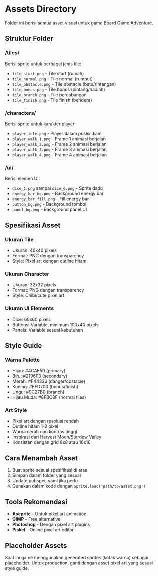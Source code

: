 # Assets Directory

Folder ini berisi semua asset visual untuk game Board Game Adventure.

## Struktur Folder

### /tiles/
Berisi sprite untuk berbagai jenis tile:
- `tile_start.png` - Tile start (rumah)
- `tile_normal.png` - Tile normal (rumput)
- `tile_obstacle.png` - Tile obstacle (batu/rintangan)
- `tile_bonus.png` - Tile bonus (bintang/hadiah)
- `tile_branch.png` - Tile percabangan
- `tile_finish.png` - Tile finish (bendera)

### /characters/
Berisi sprite untuk karakter player:
- `player_idle.png` - Player dalam posisi diam
- `player_walk_1.png` - Frame 1 animasi berjalan
- `player_walk_2.png` - Frame 2 animasi berjalan
- `player_walk_3.png` - Frame 3 animasi berjalan
- `player_walk_4.png` - Frame 4 animasi berjalan

### /ui/
Berisi elemen UI:
- `dice_1.png` sampai `dice_6.png` - Sprite dadu
- `energy_bar_bg.png` - Background energy bar
- `energy_bar_fill.png` - Fill energy bar
- `button_bg.png` - Background tombol
- `panel_bg.png` - Background panel UI

## Spesifikasi Asset

### Ukuran Tile
- Ukuran: 40x40 pixels
- Format: PNG dengan transparency
- Style: Pixel art dengan outline hitam

### Ukuran Character
- Ukuran: 32x32 pixels
- Format: PNG dengan transparency
- Style: Chibi/cute pixel art

### Ukuran UI Elements
- Dice: 60x60 pixels
- Buttons: Variable, minimum 100x40 pixels
- Panels: Variable sesuai kebutuhan

## Style Guide

### Warna Palette
- Hijau: #4CAF50 (primary)
- Biru: #2196F3 (secondary)
- Merah: #F44336 (danger/obstacle)
- Kuning: #FFD700 (bonus/finish)
- Ungu: #9C27B0 (branch)
- Hijau Muda: #8FBC8F (normal tiles)

### Art Style
- Pixel art dengan resolusi rendah
- Outline hitam 1-2 pixel
- Warna cerah dan kontras tinggi
- Inspirasi dari Harvest Moon/Stardew Valley
- Konsisten dengan grid 8x8 atau 16x16

## Cara Menambah Asset

1. Buat sprite sesuai spesifikasi di atas
2. Simpan dalam folder yang sesuai
3. Update pubspec.yaml jika perlu
4. Gunakan dalam kode dengan `Sprite.load('path/to/asset.png')`

## Tools Rekomendasi

- **Aseprite** - Untuk pixel art animation
- **GIMP** - Free alternative
- **Photoshop** - Dengan pixel art plugins
- **Piskel** - Online pixel art editor

## Placeholder Assets

Saat ini game menggunakan generated sprites (kotak warna) sebagai placeholder. 
Untuk production, ganti dengan asset pixel art yang sesuai style guide.
